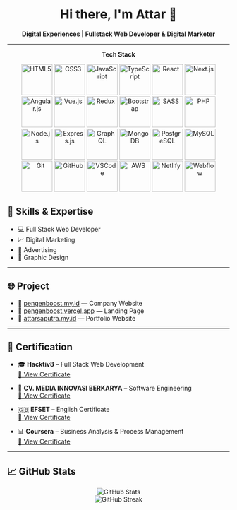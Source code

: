<h1 align="center">Hi there, I'm Attar 👋</h1>

<p align="center">
  <strong>Digital Experiences | Fullstack Web Developer & Digital Marketer</strong>
</p>

---

<p align="center">
  <strong>Tech Stack</strong>
</p>

<p align="center">
  <img src="https://cdn.jsdelivr.net/gh/devicons/devicon/icons/html5/html5-original.svg" height="70" title="HTML5" />
  <img src="https://cdn.jsdelivr.net/gh/devicons/devicon/icons/css3/css3-original.svg" height="70" title="CSS3" />
  <img src="https://cdn.jsdelivr.net/gh/devicons/devicon/icons/javascript/javascript-original.svg" height="70" title="JavaScript" />
  <img src="https://cdn.jsdelivr.net/gh/devicons/devicon/icons/typescript/typescript-original.svg" height="70" title="TypeScript" />
  <img src="https://cdn.jsdelivr.net/gh/devicons/devicon/icons/react/react-original.svg" height="70" title="React" />
  <img src="https://cdn.jsdelivr.net/gh/devicons/devicon/icons/nextjs/nextjs-original.svg" height="70" title="Next.js" />
  <img src="https://cdn.jsdelivr.net/gh/devicons/devicon/icons/angularjs/angularjs-original.svg" height="70" title="Angular.js" />
  <img src="https://cdn.jsdelivr.net/gh/devicons/devicon/icons/vuejs/vuejs-original.svg" height="70" title="Vue.js" />
  <img src="https://cdn.jsdelivr.net/gh/devicons/devicon/icons/redux/redux-original.svg" height="70" title="Redux" />
  <img src="https://cdn.jsdelivr.net/gh/devicons/devicon/icons/bootstrap/bootstrap-original.svg" height="70" title="Bootstrap" />
  <img src="https://cdn.jsdelivr.net/gh/devicons/devicon/icons/sass/sass-original.svg" height="70" title="SASS" />
  <img src="https://cdn.jsdelivr.net/gh/devicons/devicon/icons/php/php-original.svg" height="70" title="PHP" />
  <img src="https://cdn.jsdelivr.net/gh/devicons/devicon/icons/nodejs/nodejs-original.svg" height="70" title="Node.js" />
  <img src="https://cdn.jsdelivr.net/gh/devicons/devicon/icons/express/express-original.svg" height="70" title="Express.js" />
  <img src="https://cdn.jsdelivr.net/gh/devicons/devicon/icons/graphql/graphql-plain.svg" height="70" title="GraphQL" />
  <img src="https://cdn.jsdelivr.net/gh/devicons/devicon/icons/mongodb/mongodb-original.svg" height="70" title="MongoDB" />
  <img src="https://cdn.jsdelivr.net/gh/devicons/devicon/icons/postgresql/postgresql-original.svg" height="70" title="PostgreSQL" />
  <img src="https://cdn.jsdelivr.net/gh/devicons/devicon/icons/mysql/mysql-original.svg" height="70" title="MySQL" />
  <img src="https://cdn.jsdelivr.net/gh/devicons/devicon/icons/git/git-original.svg" height="70" title="Git" />
  <img src="https://cdn.jsdelivr.net/gh/devicons/devicon/icons/github/github-original.svg" height="70" title="GitHub" />
  <img src="https://cdn.jsdelivr.net/gh/devicons/devicon/icons/vscode/vscode-original.svg" height="70" title="VSCode" />
  <img src="https://cdn.jsdelivr.net/gh/devicons/devicon/icons/amazonwebservices/amazonwebservices-original.svg" height="70" title="AWS" />
  <img src="https://cdn.jsdelivr.net/gh/devicons/devicon/icons/netlify/netlify-original.svg" height="70" title="Netlify" />
  <img src="https://cdn.jsdelivr.net/gh/devicons/devicon/icons/webflow/webflow-original.svg" height="70" title="Webflow" />
</p>

## 🧠 Skills & Expertise

- 💻 Full Stack Web Developer  
- 📈 Digital Marketing  
- 📣 Advertising  
- 🎨 Graphic Design

---


## 🌐 Project

- 🔗 [pengenboost.my.id](https://pengenboost.my.id) — Company Website  
- 🔗 [pengenboost.vercel.app](https://pengenboost.vercel.app) — Landing Page  
- 🔗 [attarsaputra.my.id](https://attarsaputra.my.id) — Portfolio Website  

---

## 📜 Certification

- 🎓 **Hacktiv8** – Full Stack Web Development  
  [🔗 View Certificate](https://qyiakbrhyqgosswhipvq.supabase.co/storage/v1/object/public/attar//certificate.png)

- 🏢 **CV. MEDIA INNOVASI BERKARYA** – Software Engineering  
  [🔗 View Certificate](https://qyiakbrhyqgosswhipvq.supabase.co/storage/v1/object/public/attar//serti%20atar.jfif)

- 🇬🇧 **EFSET** – English Certificate  
  [🔗 View Certificate](https://links.t-educationfirst.mkt4686.com/servlet/MailView?ms=NTY0Mzg4NTES1&r=LTg2MzcyOTY2NjAS1&j=MjUyMTgyNjE1MwS2&mt=1&rt=0)

- 📊 **Coursera** – Business Analysis & Process Management  
  [🔗 View Certificate](https://www.coursera.org/account/accomplishments/verify/LAC8GYPHAYXM?utm_source=link&utm_medium=certificate&utm_content=cert_image&utm_campaign=sharing_cta&utm_product=project)

---

## 📈 GitHub Stats

<p align="center">
  <img src="https://github-readme-stats.vercel.app/api?username=attarsaputra&show_icons=true&theme=radical" alt="GitHub Stats" />
  <br />
  <img src="https://streak-stats.demolab.com?user=attarsaputra&theme=radical" alt="GitHub Streak" />
</p>
